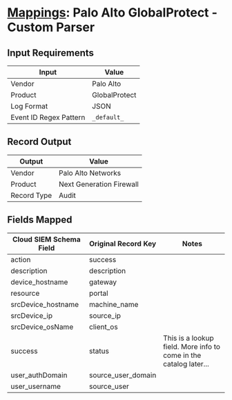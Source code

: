 # [Mappings](README.md): Palo Alto GlobalProtect - Custom Parser

## Input Requirements

|Input|Value|
|-----|-----|
|Vendor|Palo Alto|
|Product|GlobalProtect|
|Log Format|JSON|
|Event ID Regex Pattern|`_default_`|

## Record Output

|Output|Value|
|------|-----|
|Vendor|Palo Alto Networks|
|Product|Next Generation Firewall|
|Record Type|Audit|

## Fields Mapped

|Cloud SIEM Schema Field|Original Record Key|Notes|
|-----------------------|-------------------|-----|
|action|success||
|description|description||
|device_hostname|gateway||
|resource|portal||
|srcDevice_hostname|machine_name||
|srcDevice_ip|source_ip||
|srcDevice_osName|client_os||
|success|status|This is a lookup field. More info to come in the catalog later...|
|user_authDomain|source_user_domain||
|user_username|source_user||

